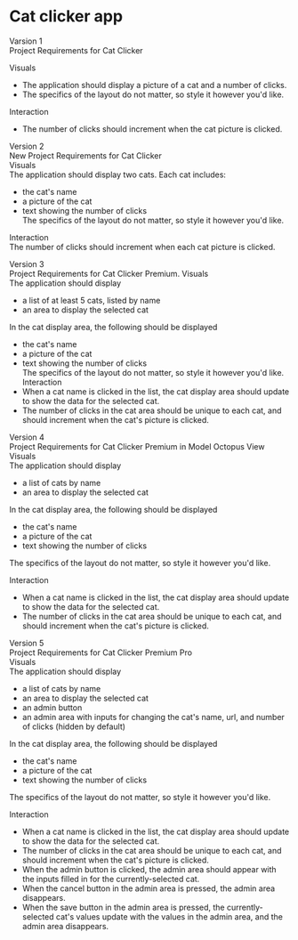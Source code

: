 # Cat clicker app

Varsion 1  
Project Requirements for Cat Clicker  

Visuals  
- The application should display a picture of a cat and a number of clicks.  
- The specifics of the layout do not matter, so style it however you'd like.  

Interaction  
- The number of clicks should increment when the cat picture is clicked.  





Version 2  
New Project Requirements for Cat Clicker  
Visuals  
The application should display two cats. Each cat includes:  
- the cat's name  
- a picture of the cat  
- text showing the number of clicks  
The specifics of the layout do not matter, so style it however you'd like.  

Interaction  
The number of clicks should increment when each cat picture is clicked.  




Version 3  
Project Requirements for Cat Clicker Premium. 
Visuals  
The application should display  
- a list of at least 5 cats, listed by name  
- an area to display the selected cat  

In the cat display area, the following should be displayed  
- the cat's name  
- a picture of the cat  
- text showing the number of clicks  
The specifics of the layout do not matter, so style it however you'd like.  
Interaction  
- When a cat name is clicked in the list, the cat display area should update to show the data for the selected cat.  
- The number of clicks in the cat area should be unique to each cat, and should increment when the cat's picture is clicked.  




Version 4  
Project Requirements for Cat Clicker Premium in Model Octopus View  
Visuals  
The application should display    
- a list of cats by name  
- an area to display the selected cat  

In the cat display area, the following should be displayed    
- the cat's name  
- a picture of the cat  
- text showing the number of clicks  

The specifics of the layout do not matter, so style it however you'd like.  

Interaction  
- When a cat name is clicked in the list, the cat display area should update to show the data for the selected cat.  
- The number of clicks in the cat area should be unique to each cat, and should increment when the cat's picture is clicked.  




Version 5  
Project Requirements for Cat Clicker Premium Pro  
Visuals  
The application should display  
- a list of cats by name  
- an area to display the selected cat  
- an admin button  
- an admin area with inputs for changing the cat's name, url, and number of clicks (hidden by default)  


In the cat display area, the following should be displayed    
- the cat's name  
- a picture of the cat  
- text showing the number of clicks  


The specifics of the layout do not matter, so style it however you'd like.  


Interaction  
- When a cat name is clicked in the list, the cat display area should update to show the data for the selected cat.  
- The number of clicks in the cat area should be unique to each cat, and should increment when the cat's picture is clicked.  
- When the admin button is clicked, the admin area should appear with the inputs filled in for the currently-selected cat.  
- When the cancel button in the admin area is pressed, the admin area disappears.  
- When the save button in the admin area is pressed, the currently-selected cat's values update with the values in the admin area, and the admin area disappears.  



